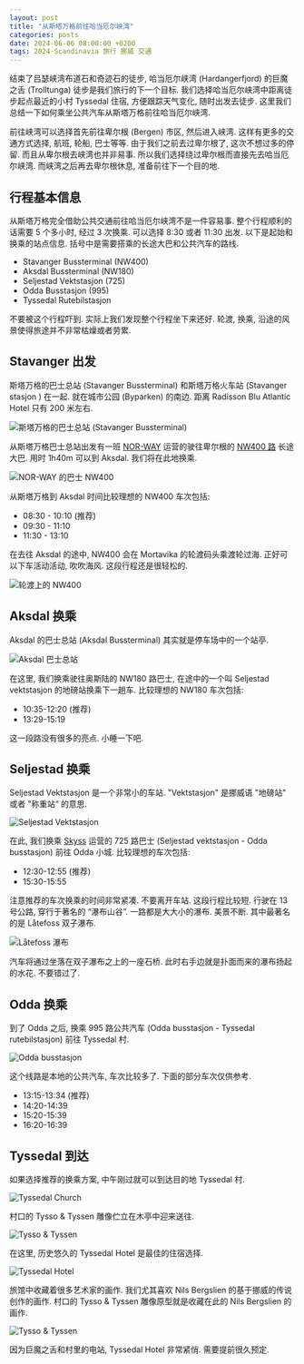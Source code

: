 ```yaml
---
layout: post
title: "从斯塔万格前往哈当厄尔峡湾"
categories: posts
date: 2024-06-06 08:00:00 +0200
tags: 2024-Scandinavia 旅行 挪威 交通
---
```


结束了吕瑟峡湾布道石和奇迹石的徒步, 哈当厄尔峡湾 (Hardangerfjord) 的巨魔之舌 (Trolltunga) 徒步是我们旅行的下一个目标. 我们选择哈当厄尔峡湾中距离徒步起点最近的小村 Tyssedal 住宿, 方便跟踪天气变化, 随时出发去徒步. 这里我们总结一下如何乘坐公共汽车从斯塔万格前往哈当厄尔峡湾.

前往峡湾可以选择首先前往卑尔根 (Bergen) 市区, 然后进入峡湾. 这样有更多的交通方式选择, 航班, 轮船, 巴士等等. 由于我们之前去过卑尔根了, 这次不想过多的停留. 而且从卑尔根去峡湾也并非易事. 所以我们选择绕过卑尔根而直接先去哈当厄尔峡湾. 而峡湾之后再去卑尔根休息, 准备前往下一个目的地.

## 行程基本信息

从斯塔万格完全借助公共交通前往哈当厄尔峡湾不是一件容易事. 整个行程顺利的话需要 5 个多小时, 经过 3 次换乘. 可以选择 8:30 或者  11:30 出发. 以下是起始和换乘的站点信息. 括号中是需要搭乘的长途大巴和公共汽车的路线.

* Stavanger Bussterminal (NW400)
* Aksdal Bussterminal (NW180)
* Seljestad Vektstasjon (725)
* Odda Busstasjon (995)
* Tyssedal Rutebilstasjon

不要被这个行程吓到. 实际上我们发现整个行程坐下来还好. 轮渡, 换乘, 沿途的风景使得旅途并不非常枯燥或者劳累.

## Stavanger 出发

斯塔万格的巴士总站 (Stavanger Bussterminal) 和斯塔万格火车站 (Stavanger stasjon
) 在一起. 就在城市公园 (Byparken) 的南边. 距离 Radisson Blu Atlantic Hotel 只有 200 米左右.

![斯塔万格的巴士总站 (Stavanger Bussterminal)](/assets/images/2024/scandinavia/stavanger-to-hardanger/stavanger-station.jpeg)

从斯塔万格巴士总站出发有一班 [NOR-WAY](https://www.nor-way.no/en/) 运营的驶往卑尔根的 [NW400 路](https://www.nor-way.no/en/routes/kystbussen/) 长途大巴. 用时 1h40m 可以到 Aksdal. 我们将在此地换乘.

![NOR-WAY 的巴士 NW400](/assets/images/2024/scandinavia/stavanger-to-hardanger/nw400.jpeg)

从斯塔万格到 Aksdal 时间比较理想的 NW400 车次包括:

* 08:30 - 10:10 (推荐)
* 09:30 - 11:10
* 11:30 - 13:10

在去往 Aksdal 的途中, NW400 会在 Mortavika 的轮渡码头乘渡轮过海. 正好可以下车活动活动, 吹吹海风. 这段行程还是很轻松的.

![轮渡上的 NW400](/assets/images/2024/scandinavia/stavanger-to-hardanger/ferry.jpeg)

## Aksdal 换乘

Aksdal 的巴士总站 (Aksdal Bussterminal) 其实就是停车场中的一个站亭.

![Aksdal 巴士总站](/assets/images/2024/scandinavia/stavanger-to-hardanger/aksdal-bussterminal.jpeg)

在这里, 我们换乘驶往奥斯陆的 NW180 路巴士, 在途中的一个叫 Seljestad vektstasjon 的地磅站换乘下一趟车. 比较理想的 NW180 车次包括:

* 10:35-12:20 (推荐)
* 13:29-15:19

这一段路没有很多的亮点. 小睡一下吧.

## Seljestad 换乘

Seljestad Vektstasjon 是一个非常小的车站. "Vektstasjon" 是挪威语 "地磅站" 或者 "称重站“ 的意思.

![Seljestad Vektstasjon](/assets/images/2024/scandinavia/stavanger-to-hardanger/seljestad-vektstasjon.jpeg)

在此, 我们换乘 [Skyss](https://www.skyss.no/en/) 运营的 725 路巴士 (Seljestad vektstasjon - Odda busstasjon) 前往 Odda 小城. 比较理想的车次包括:

* 12:30-12:55 (推荐)
* 15:30-15:55

注意推荐的车次换乘的时间非常紧凑. 不要离开车站. 这段行程比较短. 行驶在 13 号公路, 穿行于著名的 “瀑布山谷”. 一路都是大大小的瀑布. 美景不断. 其中最著名的是 Låtefoss 双子瀑布. 

![Låtefoss 瀑布](/assets/images/2024/scandinavia/stavanger-to-hardanger/låtefossen.jpeg)

汽车将通过坐落在双子瀑布之上的一座石桥. 此时右手边就是扑面而来的瀑布扬起的水花. 不要错过了.

## Odda 换乘

到了 Odda 之后, 换乘 995 路公共汽车 (Odda busstasjon - Tyssedal rutebilstasjon) 前往 Tyssedal 村. 

![Odda busstasjon](/assets/images/2024/scandinavia/stavanger-to-hardanger/odda-busstasjon.jpeg)

这个线路是本地的公共汽车, 车次比较多了. 下面的部分车次仅供参考.

* 13:15-13:34 (推荐)
* 14:20-14:39
* 15:20-15:39
* 16:20-16:39

## Tyssedal 到达

如果选择推荐的换乘方案, 中午刚过就可以到达目的地 Tyssedal 村. 

![Tyssedal Church](/assets/images/2024/scandinavia/stavanger-to-hardanger/tyssedal-church.jpeg)

村口的 Tysso & Tyssen 雕像伫立在木亭中迎来送往.

![Tysso & Tyssen](/assets/images/2024/scandinavia/stavanger-to-hardanger/tysso-tyssen.jpeg)

在这里, 历史悠久的 Tyssedal Hotel 是最佳的住宿选择. 

![Tyssedal Hotel](/assets/images/2024/scandinavia/stavanger-to-hardanger/tyssedal-hotel.jpeg)

旅馆中收藏着很多艺术家的画作. 我们尤其喜欢 Nils Bergslien 的基于挪威的传说创作的画作. 村口的 Tysso & Tyssen 雕像原型就是收藏在此的 Nils Bergslien 的画作.

![Tysso & Tyssen](/assets/images/2024/scandinavia/stavanger-to-hardanger/tysso-tyssen-paint.jpeg)

因为巨魔之舌和村里的电站, Tyssedal Hotel 非常紧俏. 需要提前很久预定.